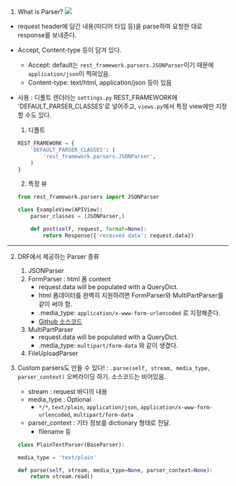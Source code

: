 1. What is Parser?
![]('/images/get_request_header.png')
- request header에 담긴 내용(미디어 타입 등)을 parse하여 요청한 대로 response를 보내준다.
- Accept, Content-type 등이 담겨 있다.
    - Accept: default는 `rest_framework.parsers.JSONParser`이기 때문에 `application/json`이 찍혀있음.
    - Content-type: text/html, application/json 등이 있음
- 사용 : 디폴트 렌더러는 `settings.py` REST_FRAMEWORK에 'DEFAULT_PARSER_CLASSES'로 넣어주고, `views.py`에서 특정 view에만 지정할 수도 있다.

    1. 디폴트

    ```python
    REST_FRAMEWORK = {
        'DEFAULT_PARSER_CLASSES': (
            'rest_framework.parsers.JSONParser',
        )
    }
    ```

    2. 특정 뷰

    ```python
    from rest_framework.parsers import JSONParser

    class ExampleView(APIView):
        parser_classes = (JSONParser,)

        def post(self, request, format=None):
            return Response({'received data': request.data})
    ```

---

2. DRF에서 제공하는 Parser 종류
    1. JSONParser
    2. FormParser : html 폼 content
        - request.data will be populated with a QueryDict.
        - html 폼데이터를 완벽히 지원하려면 FormParser와 MultiPartParser를 같이 써야 함.
        - .media_type: `application/x-www-form-urlencoded` 로 지정해준다.
        * [Github 소스코드](https://github.com/encode/django-rest-framework/blob/ea894cd90a7544b0507c5f94bb3eb3da25000ccf/rest_framework/parsers.py)
    3. MultiPartParser
        - request.data will be populated with a QueryDict.
        - .media_type: `multipart/form-data` 와 같이 생겼다.
    4. FileUploadParser

3. Custom parsers도 만들 수 있다!
: `.parse(self, stream, media_type, parser_context)` 오버라이딩 하기. 소스코드는 비어있음.
    - stream : request 바디의 내용
    - media_type : Optional
        - `*/*`, `text/plain`, `application/json`, `application/x-www-form-urlencoded`, `multipart/form-data`
    - parser_context : 기타 정보를 dictionary 형태로 전달.
        - filename 등

    ```python
    class PlainTextParser(BaseParser):

    media_type = 'text/plain'

    def parse(self, stream, media_type=None, parser_context=None):
        return stream.read()
    ```
